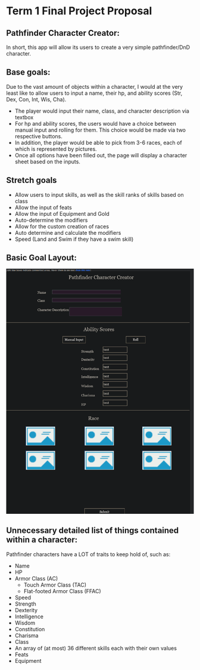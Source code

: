 # Term 1 Final Project Proposal

## Pathfinder Character Creator: 
In short, this app will allow its users to create a very simple pathfinder/DnD character.

## Base goals:
Due to the vast amount of objects within a character, I would at the very least like to allow users to input a name, their hp, and ability scores (Str, Dex, Con, Int, Wis, Cha). 
* The player would input their name, class, and character description via textbox
* For hp and ability scores, the users would have a choice between manual input and rolling for them. This choice would be made via two respective buttons.
* In addition, the player would be able to pick from 3-6 races, each of which is represented by pictures.
* Once all options have been filled out, the page will display a character sheet based on the inputs.

## Stretch goals
* Allow users to input skills, as well as the skill ranks of skills based on class
* Allow the input of feats
* Allow the input of Equipment and Gold
* Auto-determine the modifiers 
* Allow for the custom creation of races
* Auto determine and calculate the modifiers
* Speed (Land and Swim if they have a swim skill)

## Basic Goal Layout:
![Basic Goal Layout](assets/images/Basic_Input_Layout.png)


## Unnecessary detailed list of things contained within a character:

Pathfinder characters have a LOT of traits to keep hold of, such as:

* Name
* HP
* Armor Class (AC)
  * Touch Armor Class (TAC)
  * Flat-footed Armor Class (FFAC)
* Speed
* Strength
* Dexterity
* Intelligence
* Wisdom
* Constitution
* Charisma
* Class
* An array of (at most) 36 different skills each with their own values
* Feats
* Equipment

